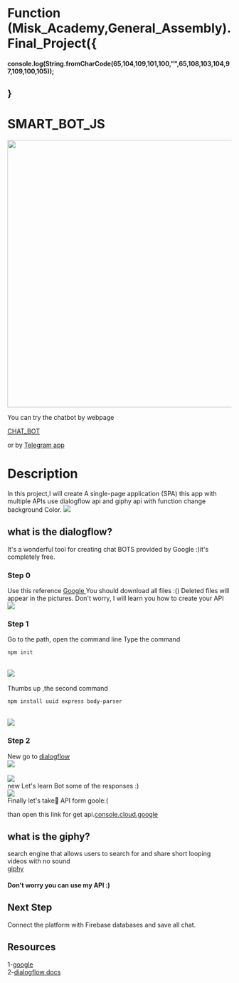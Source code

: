 
   # Function (Misk_Academy,General_Assembly).Final_Project({
   #### console.log(String.fromCharCode(65,104,109,101,100,"",65,108,103,104,97,109,100,105));
   ## }
# SMART_BOT_JS <br>
<p align="center">
  <img width="600" height="600" src="/SMART_BOT/css/background.gif">
</p>
You can try the chatbot by webpage

[CHAT_BOT](https://console.dialogflow.com/api-client/demo/embedded/a99599b2-15b0-4c20-a9a7-6da6838416c4)<br>

or by [Telegram app](https://t.me/Chatahmgh0_bot)<br>

# Description

In this project,I will create A single-page application (SPA) this app with multiple APIs use dialogflow api and giphy api 
with function change background Color.
<img src="Capture.PNG" ><br>
## what is the dialogflow?
It's a wonderful tool for creating chat BOTS provided by Google :)it's completely free.

### Step 0

Use this reference [ Google ](https://github.com/googleapis/nodejs-dialogflow)
You should download all files :() Deleted files will appear in the pictures. Don't worry, I will learn you how to create your API
<br><img src="image/files.PNG" >
### Step 1
Go to the path, open the command line
Type the command
```bash
npm init
```
<br><img src="image/dialogflow/1.png" ><br>
<br>
Thumbs up ,the second command
```bash
npm install uuid express body-parser
```
<br><img src="image/dialogflow/2.png" ><br>

### Step 2
New go to [dialogflow](https://dialogflow.com)
<br><img src="image/dialogflow/3.png" ><br>
<br><img src="image/dialogflow/4.PNG" ><br>
new Let's learn Bot some of the responses :)
<br><img src="image/dialogflow/5.PNG" ><br>
Finally let's take ِAPI form goole:(


than open this link for get api.[console.cloud.google](https://console.cloud.google.com/apis/credentials?project)


## what is the giphy?
search engine that allows users to search for and share short looping videos with no sound
<br>[giphy](https://giphy.com)<br>
#### Don't worry you can use my API :)

## Next Step
Connect the platform with Firebase databases and save all chat.

## Resources
1-[google](https://github.com/googleapis/nodejs-dialogflow) <br>
2-[dialogflow docs](https://dialogflow.com/docs)

